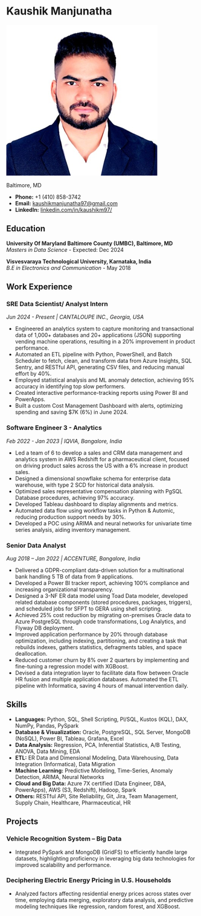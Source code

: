 # Kaushik Manjunatha

![Headshot](./docs/headshot.jpeg)

Baltimore, MD  
- **Phone:** +1 (410) 858-3742  
- **Email:** [kaushikmanjunatha97@gmail.com](mailto:kaushikmanjunatha97@gmail.com)  
- **LinkedIn:** [linkedin.com/in/kaushikm97/](https://www.linkedin.com/in/kaushikm97/)

## Education

**University Of Maryland Baltimore County (UMBC), Baltimore, MD**  
*Masters in Data Science* - Expected: Dec 2024

**Visvesvaraya Technological University, Karnataka, India**  
*B.E in Electronics and Communication* - May 2018

## Work Experience

### **SRE Data Scientist/ Analyst Intern**  
*Jun 2024 - Present | CANTALOUPE INC., Georgia, USA*
- Engineered an analytics system to capture monitoring and transactional data of 1,000+ databases and 20+ applications (JSON) supporting vending machine operations, resulting in a 20% improvement in product performance.
- Automated an ETL pipeline with Python, PowerShell, and Batch Scheduler to fetch, clean, and transform data from Azure Insights, SQL Sentry, and RESTful API, generating CSV files, and reducing manual effort by 40%.
- Employed statistical analysis and ML anomaly detection, achieving 95% accuracy in identifying top slow performers.
- Created interactive performance-tracking reports using Power BI and PowerApps.
- Built a custom Cost Management Dashboard with alerts, optimizing spending and saving $7K (6%) in June 2024.

### **Software Engineer 3 - Analytics**  
*Feb 2022 - Jan 2023 | IQVIA, Bangalore, India*
- Led a team of 6 to develop a sales and CRM data management and analytics system in AWS Redshift for a pharmaceutical client, focused on driving product sales across the US with a 6% increase in product sales.
- Designed a dimensional snowflake schema for enterprise data warehouse, with type 2 SCD for historical data analysis.
- Optimized sales representative compensation planning with PgSQL Database procedures, achieving 97% accuracy.
- Developed Tableau dashboard to display alignments and metrics.
- Automated data flow using workflow tasks in Python & Automic, reducing production support needs by 30%.
- Developed a POC using ARIMA and neural networks for univariate time series analysis, aiding inventory management.

### **Senior Data Analyst**  
*Aug 2018 – Jan 2022 | ACCENTURE, Bangalore, India*
- Delivered a GDPR-compliant data-driven solution for a multinational bank handling 5 TB of data from 9 applications.
- Developed a Power BI tracker report, achieving 100% compliance and increasing organizational transparency.
- Designed a 3-NF ER data model using Toad Data modeler, developed related database components (stored procedures, packages, triggers), and scheduled jobs for SFPT to GERA using shell scripting.
- Achieved 25% cost reduction by migrating on-premises Oracle data to Azure PostgreSQL through code transformations, Log Analytics, and Flyway DB deployment.
- Improved application performance by 20% through database optimization, including indexing, partitioning, and creating a task that rebuilds indexes, gathers statistics, defragments tables, and space deallocation.
- Reduced customer churn by 8% over 2 quarters by implementing and fine-tuning a regression model with XGBoost.
- Devised a data integration layer to facilitate data flow between Oracle HR fusion and multiple application databases. Automated the ETL pipeline with Informatica, saving 4 hours of manual intervention daily.

## Skills

- **Languages:** Python, SQL, Shell Scripting, Pl/SQL, Kustos (KQL), DAX, NumPy, Pandas, PySpark
- **Database & Visualization:** Oracle, PostgreSQL, SQL Server, MongoDB (NoSQL), Power BI, Tableau, Grafana, Excel
- **Data Analysis:** Regression, PCA, Inferential Statistics, A/B Testing, ANOVA, Data Mining, EDA
- **ETL:** ER Data and Dimensional Modeling, Data Warehousing, Data Integration (Informatica), Data Migration
- **Machine Learning:** Predictive Modeling, Time-Series, Anomaly Detection, ARIMA, Neural Networks
- **Cloud and Big Data:** Azure 7X certified (Data Engineer, DBA, PowerApps), AWS (S3, Redshift), Hadoop, Spark
- **Others:** RESTful API, Site Reliability, Git, Jira, Team Management, Supply Chain, Healthcare, Pharmaceutical, HR


## Projects

### **Vehicle Recognition System – Big Data**
- Integrated PySpark and MongoDB (GridFS) to efficiently handle large datasets, highlighting proficiency in leveraging big data technologies for improved scalability and performance.

### **Deciphering Electric Energy Pricing in U.S. Households**
- Analyzed factors affecting residential energy prices across states over time, employing data merging, exploratory data analysis, and predictive modeling techniques like regression, random forest, and XGBoost.
